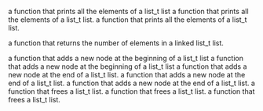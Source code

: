 a function that prints all the elements of a list_t list
a function that prints all the elements of a list_t list.
a function that prints all the elements of a list_t list.






a function that returns the number of elements in a linked list_t list.

a function that adds a new node at the beginning of a list_t list
a function that adds a new node at the beginning of a list_t list
a function that adds a new node at the end of a list_t list.
a function that adds a new node at the end of a list_t list.
a function that adds a new node at the end of a list_t list.
a function that frees a list_t list.
a function that frees a list_t list.
a function that frees a list_t list.
